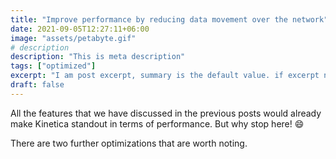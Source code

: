 ```yaml
---
title: "Improve performance by reducing data movement over the network"
date: 2021-09-05T12:27:11+06:00
image: "assets/petabyte.gif"
# description
description: "This is meta description"
tags: ["optimized"]
excerpt: "I am post excerpt, summary is the default value. if excerpt not availabe"
draft: false
---
```


All the features that we have discussed in the previous posts would already make Kinetica standout in terms of performance. But why stop here! 😄

There are two further optimizations that are worth noting.